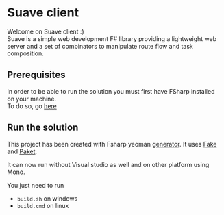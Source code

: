# Suave client

Welcome on Suave client :)  
Suave is a simple web development F# library providing a 
lightweight web server and a set of combinators to manipulate route 
flow and task composition.

## Prerequisites

In order to be able to run the solution you must first have 
FSharp installed on your machine.  
To do so, go [here](http://fsharp.org/use/windows/)

## Run the solution

This project has been created with Fsharp yeoman [generator](https://github.com/fsprojects/generator-fsharp).
It uses [Fake](http://fsharp.github.io/FAKE/) and [Paket](https://fsprojects.github.io/Paket/).

It can now run without Visual studio as well and on other platform using Mono.

You just need to run

* `build.sh` on windows
* `build.cmd` on linux



